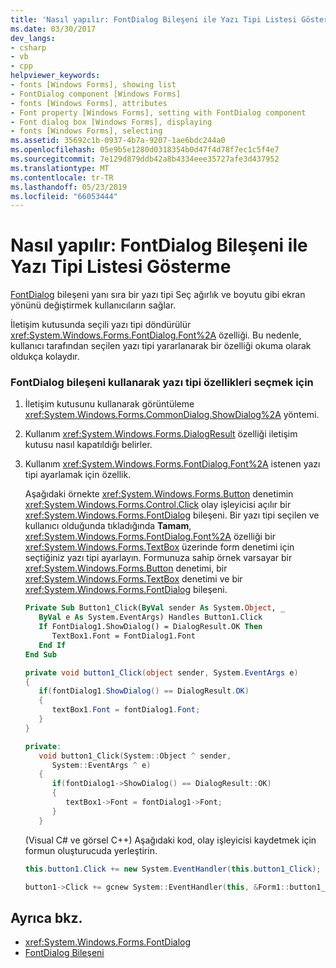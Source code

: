 ```yaml
---
title: 'Nasıl yapılır: FontDialog Bileşeni ile Yazı Tipi Listesi Gösterme'
ms.date: 03/30/2017
dev_langs:
- csharp
- vb
- cpp
helpviewer_keywords:
- fonts [Windows Forms], showing list
- FontDialog component [Windows Forms]
- fonts [Windows Forms], attributes
- Font property [Windows Forms], setting with FontDialog component
- Font dialog box [Windows Forms], displaying
- fonts [Windows Forms], selecting
ms.assetid: 35692c1b-0937-4b7a-9207-1ae6bdc244a0
ms.openlocfilehash: 05e9b5e1280d0318354b0d47f4d78f7ec1c5f4e7
ms.sourcegitcommit: 7e129d879ddb42a8b4334eee35727afe3d437952
ms.translationtype: MT
ms.contentlocale: tr-TR
ms.lasthandoff: 05/23/2019
ms.locfileid: "66053444"
---
```

# <a name="how-to-show-a-font-list-with-the-fontdialog-component"></a>Nasıl yapılır: FontDialog Bileşeni ile Yazı Tipi Listesi Gösterme
[FontDialog](fontdialog-component-windows-forms.md) bileşeni yanı sıra bir yazı tipi Seç ağırlık ve boyutu gibi ekran yönünü değiştirmek kullanıcıların sağlar.  
  
 İletişim kutusunda seçili yazı tipi döndürülür <xref:System.Windows.Forms.FontDialog.Font%2A> özelliği. Bu nedenle, kullanıcı tarafından seçilen yazı tipi yararlanarak bir özelliği okuma olarak oldukça kolaydır.  
  
### <a name="to-select-font-properties-using-the-fontdialog-component"></a>FontDialog bileşeni kullanarak yazı tipi özellikleri seçmek için  
  
1. İletişim kutusunu kullanarak görüntüleme <xref:System.Windows.Forms.CommonDialog.ShowDialog%2A> yöntemi.  
  
2. Kullanım <xref:System.Windows.Forms.DialogResult> özelliği iletişim kutusu nasıl kapatıldığı belirler.  
  
3. Kullanım <xref:System.Windows.Forms.FontDialog.Font%2A> istenen yazı tipi ayarlamak için özellik.  
  
     Aşağıdaki örnekte <xref:System.Windows.Forms.Button> denetimin <xref:System.Windows.Forms.Control.Click> olay işleyicisi açılır bir <xref:System.Windows.Forms.FontDialog> bileşeni. Bir yazı tipi seçilen ve kullanıcı olduğunda tıkladığında **Tamam**, <xref:System.Windows.Forms.FontDialog.Font%2A> özelliği bir <xref:System.Windows.Forms.TextBox> üzerinde form denetimi için seçtiğiniz yazı tipi ayarlayın. Formunuza sahip örnek varsayar bir <xref:System.Windows.Forms.Button> denetimi, bir <xref:System.Windows.Forms.TextBox> denetimi ve bir <xref:System.Windows.Forms.FontDialog> bileşeni.  
  
    ```vb  
    Private Sub Button1_Click(ByVal sender As System.Object, _  
       ByVal e As System.EventArgs) Handles Button1.Click  
       If FontDialog1.ShowDialog() = DialogResult.OK Then  
          TextBox1.Font = FontDialog1.Font  
       End If  
    End Sub  
    ```  
  
    ```csharp  
    private void button1_Click(object sender, System.EventArgs e)  
    {  
       if(fontDialog1.ShowDialog() == DialogResult.OK)  
       {  
          textBox1.Font = fontDialog1.Font;  
       }  
    }  
    ```  
  
    ```cpp  
    private:  
       void button1_Click(System::Object ^ sender,  
          System::EventArgs ^ e)  
       {  
          if(fontDialog1->ShowDialog() == DialogResult::OK)  
          {  
             textBox1->Font = fontDialog1->Font;  
          }  
       }  
    ```  
  
     (Visual C# ve görsel C++) Aşağıdaki kod, olay işleyicisi kaydetmek için formun oluşturucuda yerleştirin.  
  
    ```csharp  
    this.button1.Click += new System.EventHandler(this.button1_Click);  
    ```  
  
    ```cpp  
    button1->Click += gcnew System::EventHandler(this, &Form1::button1_Click);  
    ```  
  
## <a name="see-also"></a>Ayrıca bkz.

- <xref:System.Windows.Forms.FontDialog>
- [FontDialog Bileşeni](fontdialog-component-windows-forms.md)
